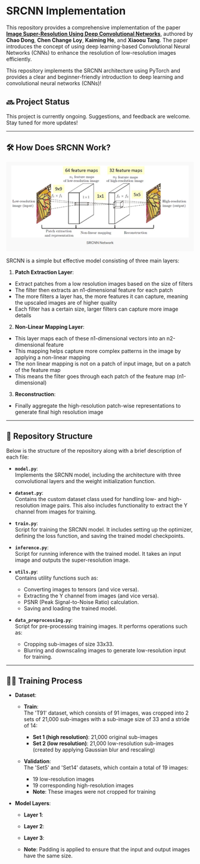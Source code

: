 # SRCNN Implementation 

This repository provides a comprehensive implementation of the paper **[Image Super-Resolution Using Deep Convolutional Networks](https://arxiv.org/pdf/1501.00092)**, authored by **Chao Dong**, **Chen Change Loy**, **Kaiming He**, and **Xiaoou Tang**. The paper introduces the concept of using deep learning-based Convolutional Neural Networks (CNNs) to enhance the resolution of low-resolution images efficiently.

This repository implements the SRCNN architecture using PyTorch and provides a clear and beginner-friendly introduction to deep learning and convolutional neural networks (CNNs)!

## 🔜 Project Status

This project is currently ongoing. Suggestions, and feedback are welcome. Stay tuned for more updates!

---

## 🛠️ How Does SRCNN Work?
![SRCNN Architecture](srcnn_diagram/diagram.png)

SRCNN is a simple but effective model consisting of three main layers:
1. **Patch Extraction Layer**: 
- Extract patches from a low resolution images based on the size of filters
- The filter then extracts an n1-dimensional feature for each patch
- The more filters a layer has, the more features it can capture, meaning the upscaled images are of higher quality
- Each filter has a certain size, larger filters can capture more image details

2. **Non-Linear Mapping Layer**: 
- This layer maps each of these n1-dimensional vectors into an n2-dimensional feature
- This mapping helps capture more complex patterns in the image by applying a non-linear mapping
- The non linear mapping is not on a patch of input image, but on a patch of the feature map
- This means the filter goes through each patch of the feature map (n1-dimensional)

3. **Reconstruction**: 
- Finally aggregate the high-resolution patch-wise representations to generate final high resolution image

---

## 📂 Repository Structure  
Below is the structure of the repository along with a brief description of each file:

- **`model.py`**:  
  Implements the SRCNN model, including the architecture with three convolutional layers and the weight initialization function.  

- **`dataset.py`**:  
  Contains the custom dataset class used for handling low- and high-resolution image pairs. This also includes functionality to extract the Y channel from images for training.  

- **`train.py`**:  
  Script for training the SRCNN model. It includes setting up the optimizer, defining the loss function, and saving the trained model checkpoints.  

- **`inference.py`**:  
  Script for running inference with the trained model. It takes an input image and outputs the super-resolution image.  

- **`utils.py`**:  
  Contains utility functions such as:  
    - Converting images to tensors (and vice versa).  
    - Extracting the Y channel from images (and vice versa).  
    - PSNR (Peak Signal-to-Noise Ratio) calculation.  
    - Saving and loading the trained model.  

- **`data_preprocessing.py`**:  
  Script for pre-processing training images. It performs operations such as:  
    - Cropping sub-images of size 33x33.  
    - Blurring and downscaling images to generate low-resolution input for training.  

---

## 🏋️‍♂️ Training Process

- **Dataset**:  
  - **Train**:  
    The 'T91' dataset, which consists of 91 images, was cropped into 2 sets of 21,000 sub-images with a sub-image size of 33 and a stride of 14:  
    - **Set 1 (high resolution)**: 21,000 original sub-images  
    - **Set 2 (low resolution)**: 21,000 low-resolution sub-images (created by applying Gaussian blur and rescaling)  

  - **Validation**:  
    The 'Set5' and 'Set14' datasets, which contain a total of 19 images:  
    - 19 low-resolution images  
    - 19 corresponding high-resolution images  
    - **Note**: These images were not cropped for training  

- **Model Layers**:  
  - **Layer 1**: 
  - **Layer 2**: 
  - **Layer 3**: 

  - **Note**: Padding is applied to ensure that the input and output images have the same size.  


